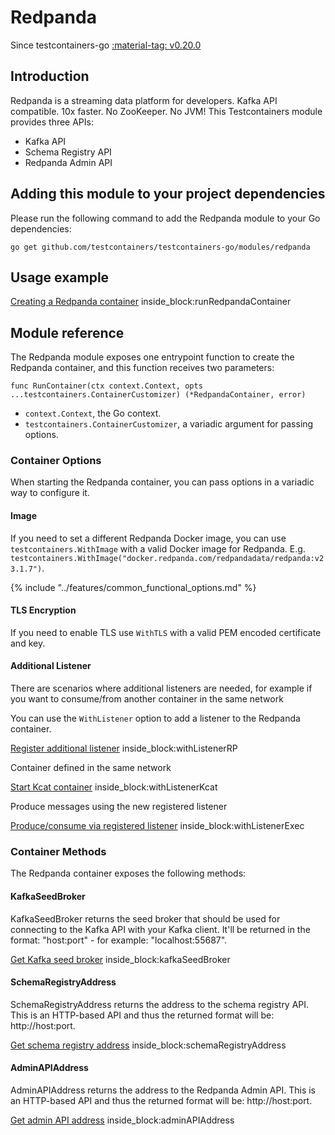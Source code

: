 # Redpanda

Since testcontainers-go <a href="https://github.com/testcontainers/testcontainers-go/releases/tag/v0.20.0"><span class="tc-version">:material-tag: v0.20.0</span></a>

## Introduction

Redpanda is a streaming data platform for developers. Kafka API compatible. 10x faster. No ZooKeeper. No JVM!
This Testcontainers module provides three APIs:

- Kafka API
- Schema Registry API
- Redpanda Admin API

## Adding this module to your project dependencies

Please run the following command to add the Redpanda module to your Go dependencies:

```
go get github.com/testcontainers/testcontainers-go/modules/redpanda
```

## Usage example

<!--codeinclude-->
[Creating a Redpanda container](../../modules/redpanda/examples_test.go) inside_block:runRedpandaContainer
<!--/codeinclude-->

## Module reference

The Redpanda module exposes one entrypoint function to create the Redpanda container, and this function receives two parameters:

```golang
func RunContainer(ctx context.Context, opts ...testcontainers.ContainerCustomizer) (*RedpandaContainer, error)
```

- `context.Context`, the Go context.
- `testcontainers.ContainerCustomizer`, a variadic argument for passing options.

### Container Options

When starting the Redpanda container, you can pass options in a variadic way to configure it.

#### Image

If you need to set a different Redpanda Docker image, you can use `testcontainers.WithImage` with a valid Docker image
for Redpanda. E.g. `testcontainers.WithImage("docker.redpanda.com/redpandadata/redpanda:v23.1.7")`.

{% include "../features/common_functional_options.md" %}

#### TLS Encryption

If you need to enable TLS use `WithTLS` with a valid PEM encoded certificate and key.

#### Additional Listener

There are scenarios where additional listeners are needed, for example if you
want to consume/from another container in the same network

You can use the `WithListener` option to add a listener to the Redpanda container.
<!--codeinclude-->
[Register additional listener](../../modules/redpanda/redpanda_test.go) inside_block:withListenerRP
<!--/codeinclude-->

Container defined in the same network
<!--codeinclude-->
[Start Kcat container](../../modules/redpanda/redpanda_test.go) inside_block:withListenerKcat
<!--/codeinclude-->

Produce messages using the new registered listener
<!--codeinclude-->
[Produce/consume via registered listener](../../modules/redpanda/redpanda_test.go) inside_block:withListenerExec
<!--/codeinclude-->

### Container Methods

The Redpanda container exposes the following methods:

#### KafkaSeedBroker

KafkaSeedBroker returns the seed broker that should be used for connecting
to the Kafka API with your Kafka client. It'll be returned in the format:
"host:port" - for example: "localhost:55687".

<!--codeinclude-->
[Get Kafka seed broker](../../modules/redpanda/redpanda_test.go) inside_block:kafkaSeedBroker
<!--/codeinclude-->

#### SchemaRegistryAddress

SchemaRegistryAddress returns the address to the schema registry API. This
is an HTTP-based API and thus the returned format will be: http://host:port.

<!--codeinclude-->
[Get schema registry address](../../modules/redpanda/redpanda_test.go) inside_block:schemaRegistryAddress
<!--/codeinclude-->


#### AdminAPIAddress

AdminAPIAddress returns the address to the Redpanda Admin API. This
is an HTTP-based API and thus the returned format will be: http://host:port.

<!--codeinclude-->
[Get admin API address](../../modules/redpanda/redpanda_test.go) inside_block:adminAPIAddress
<!--/codeinclude-->
